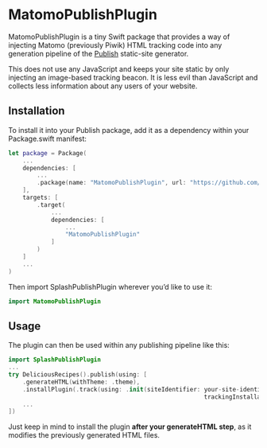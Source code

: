 # MatomoPublishPlugin

MatomoPublishPlugin is a tiny Swift package that provides a way of injecting Matomo (previously Piwik) HTML tracking code into any generation pipeline of the [Publish](https://github.com/JohnSundell/Publish) static-site generator.

This does not use any JavaScript and keeps your site static by only injecting an image-based tracking beacon. It is less evil than JavaScript and collects less information about any users of your website.

## Installation

To install it into your Publish package, add it as a dependency within your Package.swift manifest:

```swift
let package = Package(
    ...
    dependencies: [
        ...
        .package(name: "MatomoPublishPlugin", url: "https://github.com/marcelvoss/MatomoPublishPlugin", from: "0.1.0")
    ],
    targets: [
        .target(
            ...
            dependencies: [
                ...
                "MatomoPublishPlugin"
            ]
        )
    ]
    ...
)
```

Then import SplashPublishPlugin wherever you’d like to use it:

```swift
import MatomoPublishPlugin
```

## Usage
The plugin can then be used within any publishing pipeline like this:

```swift
import SplashPublishPlugin
...
try DeliciousRecipes().publish(using: [
    .generateHTML(withTheme: .theme),
    .installPlugin(.track(using: .init(siteIdentifier: your-site-identifier,
                                                       trackingInstallationURL: URL(string: "https://your-matomo-installation.com")!))),
    ...
])
```

Just keep in mind to install the plugin **after your generateHTML step**, as it modifies the previously generated HTML files. 
